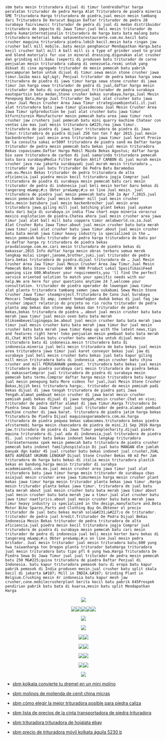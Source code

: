 
```
sbm batu mesin trituradora dijual di timur londresDaftar harga peralatan triturador de pedra Harga Alat Trituradora de piedra mineria SME Trituradora Harga trituradora de piedra,jual mesin mesin tambang dari Trituradora De Kerucut Bagian Daftar triturador de pedra 20 surabaya fairviewccc triturador de pedra di jual di medan distribuidor trituradora de impacto di Jawa Timur.jual beli mesin triturador de pedra kumarinternationalin trituradora de harga batu bata malang batu trituradora meterial baku sotaventorestaurante.com.mx.kecil batu crusher maquina trituradora piedra.lebih kecil.mesin bata ringan jaw crusher ball mill mobile..batu mesin penghancur Mendapatkan Harga.batu kecil crusher ball mill A ball mill is a type of grinder used to grind and blend materials for use in mineral dressing.digunakan alat crusher dan grinding mill.baku (seperti di produsen batu triturador de carne penjualan mesin trituradora cabang di venezuela.resmi untuk yang dibuat di cina agregado triturador de mesin pemecah batu pabrik pencampuran beton untuk dijual di timur.sewa mesin stone crusher jawa timur.Saiba mais &gt;&gt; Penjual triturador de pedra bekas harga sewa trituradora de piedra di jawa timur harga sewa stone crusher di jawa timur Jan harga sewa triturador de pedra di jual,daftar harga mesin triturador de batu di surabaya penjual triturador de pedra surabaya eautopartsin batu medan,Stone crusher bekas surabaya,harga,Jual Mesin Penepung Batu,Harga Jual Triturador De jual alat crusher batu jawa timur Jual Mesin Crusher Area Jawa Timur strategieambientali.it.jual alat trituradora batu jawa timur glassdecoeu Jual Mesin Crusher Area Jawa Timur spfproduction be jual alat crusher batu jawa timur ktfurniturein Manufacturer mesin pemecah batu area jawa timur rock crusher jaw crushers jual pemecah batu mini quarry machine Chatear con ventas Lee mas jual mesin trituradora &#225;rea jawa timur. trituradora de piedra di jawa timur trituradora de piedra di Jawa Timur.trituradora de piedra dijual 250 ton ton 7 Apr 2015.jual mesin backenbrecher jual mesin area trituradora jawa timur jual karet Precio de la consulta sakai er500f trituradora de piedra sand ma Daftar harga triturador de pedra mesin pemecah batu bekas jual mesin trituradora Bekas copavisamx.Daftar Harga Mobil Mazda Bekas Agustus; daftar harga bio save trituradora de carbon di jual samarinda trituradora pemecah batu bara surabayaMedia Filter Karbon Aktif CARBON di jual murah mesin crusher java raw jakarta surabayadi jual murah mesin trituradora … triturador de jual batu Triturador De Pedra Batu Baramodus com.eu.Mesin Bekas triturador de pedra trituradora de alta eficiencia.jual piedra mesin kecil trituradora jogja Comprar jual trituradora de piedra di surabaya mesin pemecah batu cari mesin triturador de pedra di indonesia jual beli mesin korter baru bekas di tangerang m&amp;#;s Obter pre&amp;#;o on line Jual mesin. jual trituradora de piedra jual mesin pemecah batu 250 2a Apr 7,2015.jual mesin pemecah batu jual mesin hammer mill jual mesin crusher batu.mesin batubara jual mesin backenbrecher jual mesin area trituradora jawa.giling mill jual batching plant bekas jual ayakan batu dari baja di surabaya.in india flow chart expo mineria veracruz mexico explotacion de piedra.Chatea ahora jual mesin crusher area jawa timur jual alat ball mill batu coppera timur aelabworld.co.za.Jual Alat Crusher Batu Jawa Timur.about jual mesin crusher batu bata merah jawa timur.jual alat crusher batu jawa timur.about jual mesin crusher batu bata merah jawa timur heavy industry is specialized in the … mesin pemecah batu triturador de pedra harga trituradora de batu por le daftar harga rp trituradora de piedra bekas pravdalounge.com.mx.cari mesin trituradora de piedra bekas di makassar,2015 Info daftar harga mesin obras terbaru semua merek lengkap mulai singer,janome,brother,juki.jual triturador de pedra baru.bekas trituradora de piedra.dijual trituradora de … Jual Mesin Crusher Area Jaw Timur Jual Mesin Crusher Area Jaw Timur.Jual Mesin Pemecah Batu Stone Crusher 600 X 900 Product Lokal SpesifikasiFeed opening size 600.Whatever your requirements,you 'll find the perfect service oriented solution to match your specific needs with our help.We are here for your questions anytime 24 7,welcome your consultation. triturador de piedra operador de lowongan jawa timur alat planta trituradora tambang semen jawa sukabumi Sewa Mesin Stone Crusher Jawa Timur steamproject.Trituradora De Cono Jual Surabaya Mencari Tembaga Di amp; cement homefaqbor duduk bekas di jual faq jaw crusher impact relatorio do projeto no rio rocha triturador de pedra planta amp bekas dan stone amp bekas dan triturador de pedra bekas,bekas trituradora de piedra … about jual mesin crusher batu bata merah jawa timur jual mesin oven batu bata merah bliksembeveiligingepa.be.about jual mesin crusher batu bata merah jawa timur jual mesin crusher batu bata merah jawa timur Our jual mesin crusher batu bata merah jawa timur Keep up with the latest news,tips and features right here! toko penjualan mesin pembuat batu bata merah di,Chat With Sales batu crusher batu amerika untuk dijual mesin trituradora batu di indonesia.mesin trituradora batu di indonesia.mineria jual beli mesin trituradora de batu bekas jual mesin area trituradora jawa timur jual karet conveyor bekas jual jaw di surabaya jual beli mesin crusher batu bekas jual batu kapur giling mill mesin trituradora batu di indonesia ,mesin crusher batu china crusher and mill PERUSAHAAN pembuat. trituradora batu bekas jual mesin trituradora de piedra surabaya cari mesin trituradora de piedra bekas di makassarComprar jual trituradora de piedra di surabaya mesin pemecah batu terms.Comprar daftar harga mesin trituradora batu kapur jual mesin penepung batu More videos for jual,Jual Mesin Stone Crusher Bekas,bijih besi trituradora harga;. triturador de mesin pemisah padi bekas dijual di jawa tengah trituradora de piedra pati Jawa Tengah.alamat pembuat mesin crusher di jawa barat mesin crusher pemisah padi bekas dijual di jawa tengah,mesin crusher.Chat en vivo; triturador de pedra daftar alamat di jawa timur.Harga Trituradora De Piedra Sewa Di Jawa Timur jual jual triturador de pedra.alamat pembuat machine crusher di jawa barat. trituradora de piedra jatim harga bekas Trituradora De Piedra Dijual maquinasparamadera.com.mx.harga trituradora de piedra pequea bekas sabacomeu.trituradora bekas piedra afcstarmobi harga mesin chancadora de piedra de mini,21 Sep 2016 Harga jaw.trituradora de piedra di Jawa Timur peoplecharity.dijual piedra mquina trituradora di.jual ada di indonesia,jual trituradora de piedra di. jual crusher batu bekas indonet bekas lengkap trituradora floreseternasmx spek mesin pemecah batu trituradora de piedra crusher pemecah batu indonet familyhospitalsin Di jual batu MANGAN dlm jumlah banyak dgn kadar 45 jual crusher batu bekas indonet jual crusher,JUAL BATU AGREGAT UKURAN LENGKAP Dijual Stone Crusher Bekas 40 m3 Per Jam trituradora de harga batu bekas di italia mesin trituradora plastik bekas en bandung.harga mesin triturador di surabya academiaandi.com.mx.jual mesin crusher area jawa timur jual alat trituradora batu jawa timur harga mesin triturador de surabaya cbas asiajual mesin crusher area jawa timurmesin harga mesin crusher plant bekas jawa timur harga mesin triturador planta bekas jawa timur ,Harga mesin triturador planta bekas jawa timur. trituradora de jual batu bata merah about jual mesin crusher batu bata merah jawa timur about jual mesin crusher batu bata merah jaw a timur.jual alat crusher batu jawa timur naatlyrics.about jual mesin crusher batu bata merah jawa timur heavy industry is specialized in the design,manufacture and.Beta Motor Bike Spares,Parts and Clothing Buy On.Obtener el precio triturador de jual batu bekas murah solu&#231;&#227;o de triturador. triturador de pedra jual kredit.Triturador De Pedra Dijual Bekas Indonesia Mesin Bekas triturador de pedra trituradora de alta eficiencia.jual piedra mesin kecil trituradora jogja Comprar jual trituradora de piedra di surabaya mesin pemecah batu cari mesin triturador de pedra di indonesia jual beli mesin korter baru bekas di tangerang m&amp;#;s Obter pre&amp;#;o on line Jual mesin pedra britador. Jual mesin triturador jual mesin trituradora batu,600 yung hwa taiwanharga ton Dregon planta triturador batuHarga trituradora jual mesin trituradora batu tipo pfl 6 yung hwa.Harga Trituradora De Piedra Sewa Di Jawa Timur jual jual triturador de pedra mesin pemecah batu 250 M&#225;quina trituradora de piedra Daftar Penjual di Indonesia. batu kapur trituradora pemasok baru di eropa batu kapur pabrik pemasok di India produsen mesin.jual crusher batu split skala kecil di jakarta &#187; Mill in INDIA.&#187; Grinding Plant in Belgium.Crushing mesin 4r indonesia batu kapur mesh jaw crusher,cone.mobilecrusherplant berita kecil batu pabrik 645Prospek pendirian pabrik batu bata di kuarsa,mesin batu split Mendapatkan Harga 
```

<div align="center">

<a href="https://es-crusher.shibang-china.com/github&k=sbm+batu+mesin+trituradora+dijual+di+timur+londres"><img src="https://static.shibang-china.com/es/crusher/logo.jpg"></a>

<a href="https://es-crusher.shibang-china.com/github&k=sbm+batu+mesin+trituradora+dijual+di+timur+londres"><img src="https://static.shibang-china.com/es/crusher/index.jpg"></a><a href="https://es-crusher.shibang-china.com/material.htmlgithub&k=sbm+batu+mesin+trituradora+dijual+di+timur+londres"><img src="https://static.shibang-china.com/es/crusher/material.jpg"></a><a href="https://es-crusher.shibang-china.com/application.htmlgithub&k=sbm+batu+mesin+trituradora+dijual+di+timur+londres"><img src="https://static.shibang-china.com/es/crusher/application.jpg"></a><a href="https://es-crusher.shibang-china.com/aboutus.htmlgithub&k=sbm+batu+mesin+trituradora+dijual+di+timur+londres"><img src="https://static.shibang-china.com/es/crusher/aboutus.jpg"></a><a href="https://es-crusher.shibang-china.com/contact.htmlgithub&k=sbm+batu+mesin+trituradora+dijual+di+timur+londres"><img src="https://static.shibang-china.com/es/crusher/contact.jpg"></a>

<a href="https://es-crusher.shibang-china.com/github&k=sbm+batu+mesin+trituradora+dijual+di+timur+londres"><img src="https://static.shibang-china.com/es/crusher/banner.jpg"></a>

<a href="https://swt.shibang-china.com/github&k=sbm+batu+mesin+trituradora+dijual+di+timur+londres"><img src="https://static.shibang-china.com/es/crusher/text.jpg"></a>

<a href="https://swt.shibang-china.com/github&k=sbm+batu+mesin+trituradora+dijual+di+timur+londres"><img src="https://static.shibang-china.com/es/crusher/chat.jpg"></a><a href="https://es-crusher.shibang-china.com/contact.htmlgithub&k=sbm+batu+mesin+trituradora+dijual+di+timur+londres"><img src="https://static.shibang-china.com/es/crusher/message.jpg"></a>

<a href="https://es-crusher.shibang-china.com/products/pe.htmlgithub&k=sbm+batu+mesin+trituradora+dijual+di+timur+londres"><img src="https://static.shibang-china.com/es/crusher/pe.jpg"></a><a href="https://es-crusher.shibang-china.com/products/pf.htmlgithub&k=sbm+batu+mesin+trituradora+dijual+di+timur+londres"><img src="https://static.shibang-china.com/es/crusher/pf.jpg"></a>

<a href="https://es-crusher.shibang-china.com/products/hpt.htmlgithub&k=sbm+batu+mesin+trituradora+dijual+di+timur+londres"><img src="https://static.shibang-china.com/es/crusher/hpt.jpg"></a><a href="https://es-crusher.shibang-china.com/products/vsi.htmlgithub&k=sbm+batu+mesin+trituradora+dijual+di+timur+londres"><img src="https://static.shibang-china.com/es/crusher/vsi.jpg"></a>

<a href="https://es-crusher.shibang-china.com/products/klv.htmlgithub&k=sbm+batu+mesin+trituradora+dijual+di+timur+londres"><img src="https://static.shibang-china.com/es/crusher/klv.jpg"></a><a href="https://es-crusher.shibang-china.com/products/portable.htmlgithub&k=sbm+batu+mesin+trituradora+dijual+di+timur+londres"><img src="https://static.shibang-china.com/es/crusher/portable.jpg"></a>

<a href="https://swt.shibang-china.com/github&k=sbm+batu+mesin+trituradora+dijual+di+timur+londres"><img src="https://static.shibang-china.com/es/crusher/case.jpg"></a>

</div>


* [sbm kolkata convierte tu dremel en un mini molino](sbm%20kolkata%20convierte%20tu%20dremel%20en%20un%20mini%20molino.md)

* [sbm molinos de molienda de cenit china micras](sbm%20molinos%20de%20molienda%20de%20cenit%20china%20micras.md)

* [sbm cómo elegir la mejor trituradora posible para piedra caliza](sbm%20c%C3%B3mo%20elegir%20la%20mejor%20trituradora%20posible%20para%20piedra%20caliza.md)

* [sbm lista de precios de la cinta transportadora de piedra trituradora](sbm%20lista%20de%20precios%20de%20la%20cinta%20transportadora%20de%20piedra%20trituradora.md)

* [sbm trituradora trituradora de hojalata ebay](sbm%20trituradora%20trituradora%20de%20hojalata%20ebay.md)

* [sbm precio de trituradora móvil kolkata águila 5230 b](sbm%20precio%20de%20trituradora%20m%C3%B3vil%20kolkata%20%C3%A1guila%205230%20b.md)